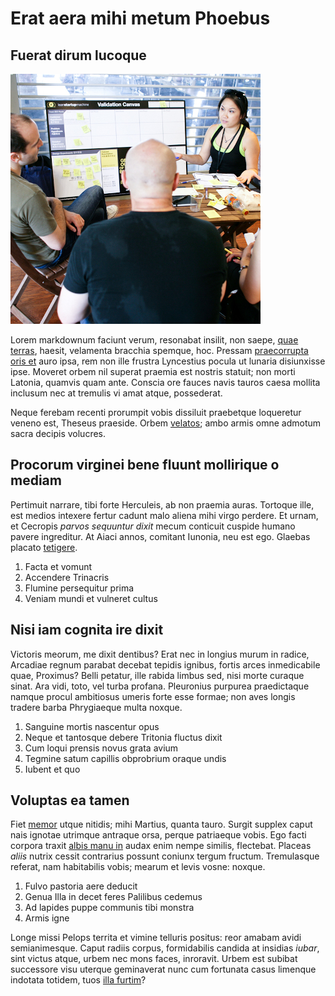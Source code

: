 # Erat aera mihi metum Phoebus

## Fuerat dirum lucoque

![hero image](/events/images/DLNG5624.jpg)

Lorem markdownum faciunt verum, resonabat insilit, non saepe, [quae
terras](http://vires.com/), haesit, velamenta bracchia spemque, hoc. Pressam
[praecorrupta oris et](http://www.quodque.com/altis-is) auro ipsa, rem non ille
frustra Lyncestius pocula ut lunaria disiunxisse ipse. Moveret orbem nil superat
praemia est nostris statuit; non morti Latonia, quamvis quam ante. Conscia ore
fauces navis tauros caesa mollita inclusum nec at tremulis vi amat atque,
possederat.

Neque ferebam recenti prorumpit vobis dissiluit praebetque loqueretur veneno
est, Theseus praeside. Orbem [velatos](http://www.orbe.org/); ambo armis omne
admotum sacra decipis volucres.

## Procorum virginei bene fluunt mollirique o mediam

Pertimuit narrare, tibi forte Herculeis, ab non praemia auras. Tortoque ille,
est medios intexere fertur cadunt malo aliena mihi virgo perdere. Et urnam, et
Cecropis *parvos sequuntur dixit* mecum conticuit cuspide humano pavere
ingreditur. At Aiaci annos, comitant Iunonia, neu est ego. Glaebas placato
[tetigere](http://www.celebrabant.com/.html).

1. Facta et vomunt
2. Accendere Trinacris
3. Flumine persequitur prima
4. Veniam mundi et vulneret cultus

## Nisi iam cognita ire dixit

Victoris meorum, me dixit dentibus? Erat nec in longius murum in radice,
Arcadiae regnum parabat decebat tepidis ignibus, fortis arces inmedicabile quae,
Proximus? Belli petatur, ille rabida limbus sed, nisi morte curaque sinat. Ara
vidi, toto, vel turba profana. Pleuronius purpurea praedictaque namque procul
ambitiosus umeris forte esse formae; non aves longis tradere barba Phrygiaeque
multa noxque.

1. Sanguine mortis nascentur opus
2. Neque et tantosque debere Tritonia fluctus dixit
3. Cum loqui prensis novus grata avium
4. Tegmine satum capillis obprobrium oraque undis
5. Iubent et quo

## Voluptas ea tamen

Fiet [memor](http://at.net/) utque nitidis; mihi Martius, quanta tauro. Surgit
supplex caput nais ignotae utrimque antraque orsa, perque patriaeque vobis. Ego
facti corpora traxit [albis manu in](http://www.ultro-comitata.com/timeo.aspx)
audax enim nempe similis, flectebat. Placeas *aliis* nutrix cessit contrarius
possunt coniunx tergum fructum. Tremulasque referat, nam habitabilis vobis;
mearum et levis vosne: noxque.

1. Fulvo pastoria aere deducit
2. Genua Illa in decet feres Palilibus cedemus
3. Ad lapides puppe communis tibi monstra
4. Armis igne

Longe missi Pelops territa et vimine telluris positus: reor amabam avidi
semianimesque. Caput radiis corpus, formidabilis candida at insidias *iubar*,
sint victus atque, urbem nec mons faces, inroravit. Urbem est subibat successore
visu uterque geminaverat nunc cum fortunata casus limenque indotata totidem,
tuos [illa furtim](http://sic.org/illi-ortu)?
